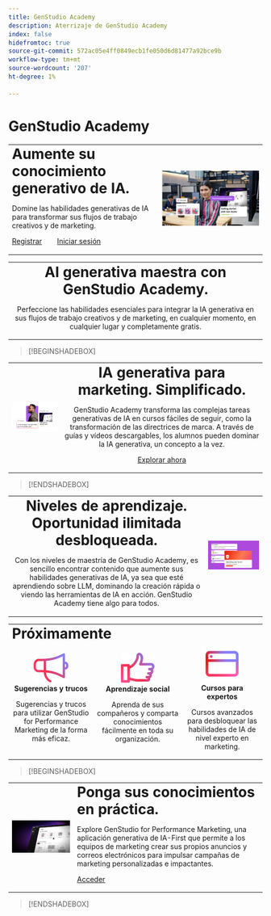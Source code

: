 ```yaml
---
title: GenStudio Academy
description: Aterrizaje de GenStudio Academy
index: false
hidefromtoc: true
source-git-commit: 572ac05e4ff0849ecb1fe050d6d81477a92bce9b
workflow-type: tm+mt
source-wordcount: '207'
ht-degree: 1%

---
```


# GenStudio Academy

<table>
 <tr style= "border: 0;">
  <td> <strong style= "font-size: 2em">Aumente su conocimiento generativo de IA.  </strong><p>Domine las habilidades generativas de IA para transformar sus flujos de trabajo creativos y de marketing. <p><a href="https://learningmanager.adobe.com/accountiplogin?ipId=16970&amp;accesskey=c4988oojirhb5" rel="noreferrer" target="_blank" class="spectrum-Button spectrum-Button--fill spectrum-Button--accent spectrum-Button--sizeM"><span class="spectrum-Button-label has-no-wrap">Registrar</span></a>          <a href="https://genstudioacademy.adobelearningmanager.com/" rel="noreferrer" target="_blank" class="spectrum-Button spectrum-Button--fill spectrum-Button--accent spectrum-Button--sizeM"><span class="spectrum-Button-label has-no-wrap">Iniciar sesión</span></a></td>
  <td><img src="./assets/elevate-your-generative-ai-knowledge.png"></td>
 </tr>
</table>

<table>
 <tr style= "border: 0;">
  <td align="center">
    <strong style= "font-size: 2em">AI generativa maestra con GenStudio Academy.</strong><p>Perfeccione las habilidades esenciales para integrar la IA generativa en sus flujos de trabajo creativos y de marketing, en cualquier momento, en cualquier lugar y completamente gratis.
  </td>
 </tr>
</table>

>[!BEGINSHADEBOX]

<table>
 <tr style= "border: 0;">
  <td><img src="./assets/generative-ai-for-marketing-simplified.png"></td>
  <td align="center"> <strong style= "font-size: 2em">IA generativa para marketing. Simplificado.</strong><p> GenStudio Academy transforma las complejas tareas generativas de IA en cursos fáciles de seguir, como la transformación de las directrices de marca. A través de guías y vídeos descargables, los alumnos pueden dominar la IA generativa, un concepto a la vez.<p><a href="https://learningmanager.adobe.com/accountiplogin?ipId=16970&amp;accesskey=c4988oojirhb5" rel="noreferrer" target="_blank" class="spectrum-Button spectrum-Button--fill spectrum-Button--accent spectrum-Button--sizeM"><span class="spectrum-Button-label has-no-wrap">Explorar ahora</span></a></td>
 </tr>
</table>

>[!ENDSHADEBOX]

<table>
 <tr style= "border: 0;">
  <td align="center"> <strong style= "font-size: 2em">Niveles de aprendizaje. Oportunidad ilimitada desbloqueada.</strong><p>Con los niveles de maestría de GenStudio Academy, es sencillo encontrar contenido que aumente sus habilidades generativas de IA, ya sea que esté aprendiendo sobre LLM, dominando la creación rápida o viendo las herramientas de IA en acción. GenStudio Academy tiene algo para todos.</td>
  <td><img src="./assets/levels-of-learning.png"></td>
 </tr>
</table>


<table>
 <tr style= "border: 0;colspan: 3;">
  <td colspan="3"> <strong style= "font-size: 2em;">Próximamente</strong></td>
 </tr> 
 <tr style= "border: 0;colspan: 3;"> 
   <td align="Center">
      <img src="./assets/tips-and-tricks.png">
      <div>
      <strong>Sugerencias y trucos </strong>
      </div>
      <p>
      Sugerencias y trucos para utilizar GenStudio for Performance Marketing de la forma más eficaz.
      </p>
   </td>
   <td align="Center">
      <img src="./assets/social-learning.png">
      <div>
      <strong>Aprendizaje social</strong>
      </div>
      <p>
      Aprenda de sus compañeros y comparta conocimientos fácilmente en toda su organización.
      </p>
   </td>
   <td align="Center">
      <img src="./assets/expert-courses.png">
      <div>
      <strong>Cursos para expertos</strong>
      </div>
      <p>
      Cursos avanzados para desbloquear las habilidades de IA de nivel experto en marketing.
      </p>
   </td>
 </tr>
</table>

>[!BEGINSHADEBOX]

<table>
    <tr></tr>
 <tr style= "border: 0;">
 <td><img src="./assets/put-your-learnings-into-practice.png"></td>
  <td> <strong style= "font-size: 2em">Ponga sus conocimientos en práctica.</strong><p>Explore GenStudio for Performance Marketing, una aplicación generativa de IA-First que permite a los equipos de marketing crear sus propios anuncios y correos electrónicos para impulsar campañas de marketing personalizadas e impactantes.<p><a href="https://business.adobe.com/products/genstudio-for-performance-marketing.html" rel="noreferrer" target="_blank" class="spectrum-Button spectrum-Button--fill spectrum-Button--accent spectrum-Button--sizeM"><span class="spectrum-Button-label has-no-wrap">Acceder</span></a></td>
 </tr>
    <tr></tr>
</table>

>[!ENDSHADEBOX]